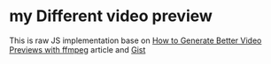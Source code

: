 my Different video preview
===========================

This is raw JS implementation base on 
[How to Generate Better Video Previews with ffmpeg](https://www.binpress.com/generate-video-previews-ffmpeg/)
article and [Gist](https://gist.github.com/martinsik/5237977560ea7d60ad11#file-video_preview-sh)

